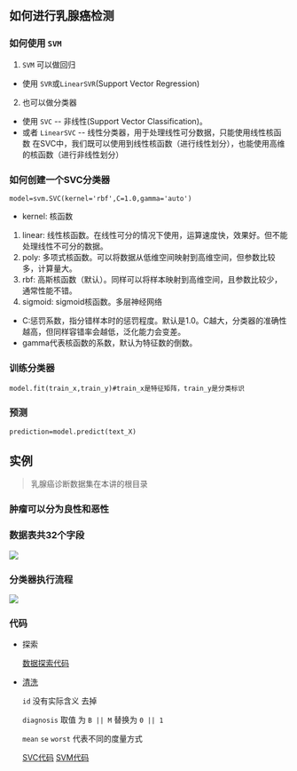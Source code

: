 ## 如何进行乳腺癌检测

### 如何使用 `SVM`
1. `SVM` 可以做回归
  - 使用 `SVR`或`LinearSVR`(Support Vector Regression)
2. 也可以做分类器
  - 使用 `SVC` -- 非线性(Support Vector Classification)。      
  - 或者 `LinearSVC` -- 线性分类器，用于处理线性可分数据，只能使用线性核函数
在SVC中，我们既可以使用到线性核函数（进行线性划分），也能使用高维的核函数（进行非线性划分）

### 如何创建一个SVC分类器
`model=svm.SVC(kernel='rbf',C=1.0,gamma='auto')`
- kernel: 核函数   
1. linear: 线性核函数。在线性可分的情况下使用，运算速度快，效果好。但不能处理线性不可分的数据。   
2. poly: 多项式核函数。可以将数据从低维空间映射到高维空间，但参数比较多，计算量大。   
3. rbf: 高斯核函数（默认）。同样可以将样本映射到高维空间，且参数比较少，通常性能不错。   
4. sigmoid: sigmoid核函数。多层神经网络
- C:惩罚系数，指分错样本时的惩罚程度。默认是1.0。C越大，分类器的准确性越高，但同样容错率会越低，泛化能力会变差。
- gamma代表核函数的系数，默认为特征数的倒数。

### 训练分类器
`model.fit(train_x,train_y)#train_x是特征矩阵，train_y是分类标识`
### 预测
`prediction=model.predict(text_X)`

## 实例

> 乳腺癌诊断数据集在本讲的根目录

### 肿瘤可以分为良性和恶性

### 数据表共32个字段

![](WechatIMG70.jpeg)

### 分类器执行流程

![](WechatIMG71.jpeg)

### 代码
- 探索

  [数据探索代码](./discover.py)

- [清洗](./dataClean.py)

  `id` 没有实际含义  去掉

  `diagnosis` 取值 为  `B || M` 替换为 `0 || 1`

  `mean` `se` `worst` 代表不同的度量方式

  [SVC代码](./breastCancerData/breast_linearsvm.py)
  [SVM代码](./breastCancerData/breast_svm.py)
